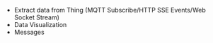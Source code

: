 * Extract data from Thing (MQTT Subscribe/HTTP SSE Events/Web Socket Stream)
* Data Visualization
* Messages
  
